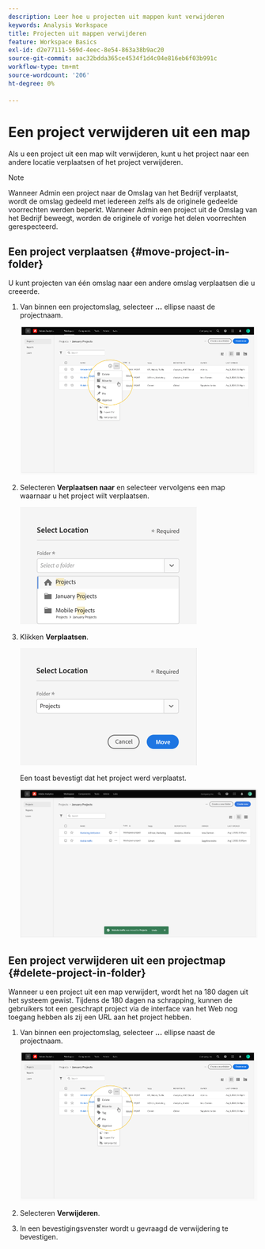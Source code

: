 ```yaml
---
description: Leer hoe u projecten uit mappen kunt verwijderen
keywords: Analysis Workspace
title: Projecten uit mappen verwijderen
feature: Workspace Basics
exl-id: d2e77111-569d-4eec-8e54-863a38b9ac20
source-git-commit: aac32bdda365ce4534f1d4c04e816eb6f03b991c
workflow-type: tm+mt
source-wordcount: '206'
ht-degree: 0%

---
```


# Een project verwijderen uit een map

Als u een project uit een map wilt verwijderen, kunt u het project naar een andere locatie verplaatsen of het project verwijderen.

>[!NOTE]
>
>Wanneer Admin een project naar de Omslag van het Bedrijf verplaatst, wordt de omslag gedeeld met iedereen zelfs als de originele gedeelde voorrechten werden beperkt. Wanneer Admin een project uit de Omslag van het Bedrijf beweegt, worden de originele of vorige het delen voorrechten gerespecteerd.

## Een project verplaatsen {#move-project-in-folder}

U kunt projecten van één omslag naar een andere omslag verplaatsen die u creeerde.

1. Van binnen een projectomslag, selecteer **...** ellipse naast de projectnaam.

   ![](/help/analyze/analysis-workspace/build-workspace-project/assets/move1.png)

1. Selecteren **Verplaatsen naar** en selecteer vervolgens een map waarnaar u het project wilt verplaatsen.

   ![](/help/analyze/analysis-workspace/build-workspace-project/assets/move-select-location.png)

1. Klikken **Verplaatsen**.

   ![](/help/analyze/analysis-workspace/build-workspace-project/assets/move-click-move.png)

   Een toast bevestigt dat het project werd verplaatst.

   ![](/help/analyze/analysis-workspace/build-workspace-project/assets/move-project-moved.png)

## Een project verwijderen uit een projectmap {#delete-project-in-folder}

Wanneer u een project uit een map verwijdert, wordt het na 180 dagen uit het systeem gewist. Tijdens de 180 dagen na schrapping, kunnen de gebruikers tot een geschrapt project via de interface van het Web nog toegang hebben als zij een URL aan het project hebben.

1. Van binnen een projectomslag, selecteer **...** ellipse naast de projectnaam.

   ![](/help/analyze/analysis-workspace/build-workspace-project/assets/move1.png)

1. Selecteren **Verwijderen**.

1. In een bevestigingsvenster wordt u gevraagd de verwijdering te bevestigen.
